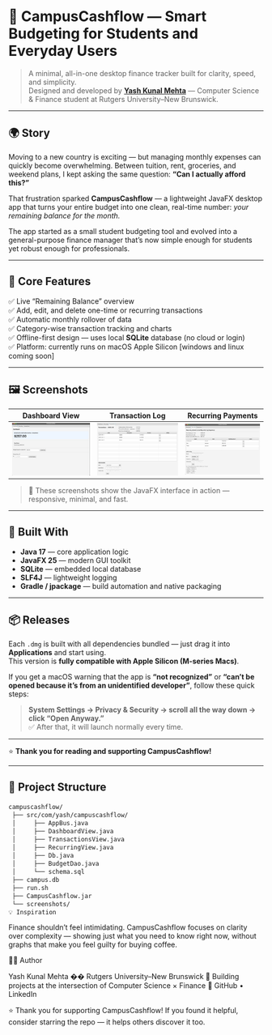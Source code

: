 # 💸 CampusCashflow — Smart Budgeting for Students and Everyday Users  

> A minimal, all-in-one desktop finance tracker built for clarity, speed, and simplicity.  
> Designed and developed by [**Yash Kunal Mehta**](https://github.com/Yash-Mehtaa) — Computer Science & Finance student at Rutgers University–New Brunswick.

---

## 🌍 Story  

Moving to a new country is exciting — but managing monthly expenses can quickly become overwhelming. Between tuition, rent, groceries, and weekend plans, I kept asking the same question: **“Can I actually afford this?”**  

That frustration sparked **CampusCashflow** — a lightweight JavaFX desktop app that turns your entire budget into one clean, real-time number: *your remaining balance for the month.*  

The app started as a small student budgeting tool and evolved into a general-purpose finance manager that’s now simple enough for students yet robust enough for professionals.

---

## 🚀 Core Features  
✅ Live “Remaining Balance” overview  
✅ Add, edit, and delete one-time or recurring transactions  
✅ Automatic monthly rollover of data  
✅ Category-wise transaction tracking and charts  
✅ Offline-first design — uses local **SQLite** database (no cloud or login)  
✅ Platform: currently runs on macOS Apple Silicon [windows and linux coming soon]

---

## 🖼️ Screenshots  

| Dashboard View | Transaction Log | Recurring Payments |
|-----------------|-----------------|--------------------|
| ![Dashboard](screenshots/dashboard.png) | ![Transactions](screenshots/transactions.png) | ![Recurring](screenshots/recurring.png) |

> 📸 These screenshots show the JavaFX interface in action — responsive, minimal, and fast.  

---

## 🧠 Built With  
- **Java 17** — core application logic  
- **JavaFX 25** — modern GUI toolkit  
- **SQLite** — embedded local database  
- **SLF4J** — lightweight logging  
- **Gradle / jpackage** — build automation and native packaging  

---

## 📦 Releases  

Each `.dmg` is built with all dependencies bundled — just drag it into **Applications** and start using.  
This version is **fully compatible with Apple Silicon (M-series Macs)**.

If you get a macOS warning that the app is **“not recognized”** or **“can’t be opened because it’s from an unidentified developer”**, follow these quick steps:  

> **System Settings → Privacy & Security → scroll all the way down → click “Open Anyway.”**  
✅ After that, it will launch normally every time.

---

⭐ **Thank you for reading and supporting CampusCashflow!**

---

## 🧭 Project Structure  

```plaintext
campuscashflow/
 ├── src/com/yash/campuscashflow/
 │     ├── AppBus.java
 │     ├── DashboardView.java
 │     ├── TransactionsView.java
 │     ├── RecurringView.java
 │     ├── Db.java
 │     ├── BudgetDao.java
 │     └── schema.sql
 ├── campus.db
 ├── run.sh
 ├── CampusCashflow.jar
 └── screenshots/
💡 Inspiration

```

Finance shouldn’t feel intimidating.
CampusCashflow focuses on clarity over complexity — showing just what you need to know right now, without graphs that make you feel guilty for buying coffee.

👨‍💻 Author

Yash Kunal Mehta
�� Rutgers University–New Brunswick
💼 Building projects at the intersection of Computer Science × Finance
🔗 GitHub
 • LinkedIn

⭐ Thank you for supporting CampusCashflow!
If you found it helpful, consider starring the repo — it helps others discover it too.
